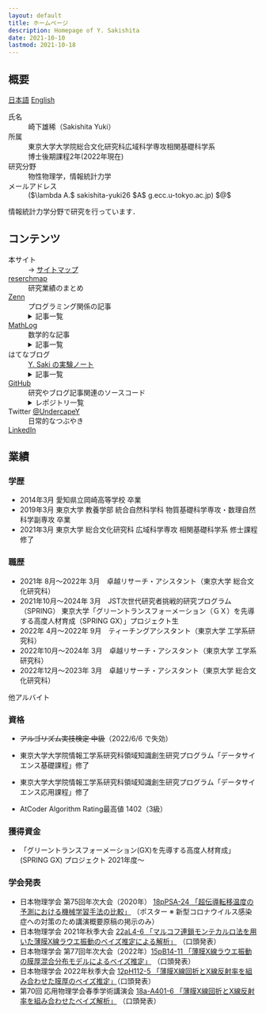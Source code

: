 ```yaml
---
layout: default
title: ホームページ
description: Homepage of Y. Sakishita
date: 2021-10-10
lastmod: 2021-10-18
---
```


## 概要

[日本語](./index) [English](./index_en)

<dl>
<dt>氏名</dt>
<dd>崎下雄稀（Sakishita Yuki）</dd>
<dt>所属</dt>
<dd>東京大学大学院総合文化研究科広域科学専攻相関基礎科学系<br>
博士後期課程2年(2022年現在)</dd>
<dt>研究分野</dt>
<dd>物性物理学，情報統計力学</dd>
<dt>メールアドレス</dt>
<dd> ($\lambda A.$ sakishita-yuki26 $A$ g.ecc.u-tokyo.ac.jp) $@$ </dd>
</dl>

情報統計力学分野で研究を行っています．

## コンテンツ

<dl>
<dt>本サイト</dt>
<dd>→ <a href="./posts/sitemap">サイトマップ</a></dd>
<dt><a href="https://researchmap.jp/yuki_sakishita">reserchmap</a></dt>
<dd>研究業績のまとめ</dd>
<dt><a href="https://zenn.dev/ysaki51">Zenn</a></dt>
<dd>プログラミング関係の記事</dd>
<dd>
<details>
<summary>記事一覧</summary>
<div>
<ul>
<li><a href="https://zenn.dev/ysaki51/articles/45d180e3755410">C#におけるベクトル的データ構造のパフォーマンス比較①</a></li>
<li><a href="https://zenn.dev/ysaki51/articles/47122564898e5d">C#におけるベクトル的データ構造のパフォーマンス比較②</a></li>
</ul>
</div>
</details>
</dd>
<dt><a href="https://mathlog.info/users/2173/articles">MathLog</a></dt>
<dd>数学的な記事</dd>
<dd>
<details>
<summary>記事一覧</summary>
<div>
<ul>
<li><a href="https://mathlog.info/articles/2644">傾きを共有して切片が異なるデータ列の線形回帰</a></li>
<li><a href="https://mathlog.info/articles/2936">相関係数と線形回帰の関係</a></li>
<li><a href="https://mathlog.info/articles/3146">2点の最短経路が直線であることを変分法で示す</a></li>
</ul>
</div>
</details>
</dd>
<dt>はてなブログ</dt>
<dd><a href="https://undercapey.hatenablog.com/">Y. Saki の実験ノート</a></dd>
<dd>
<details>
<summary>記事一覧</summary>
<div>
<ul>
<li><a
href="https://undercapey.hatenablog.com/entry/2022/08/22/154815">2重の三角関数の級数展開とBessel関数とJosephson効果</a>
</li>
</ul>
</div>
</details>
</dd>
<dt><a href="https://github.com/Y-Saki26">GitHub</a></dt>
<dd>研究やブログ記事関連のソースコード</dd>
<dd>
<details>
<summary>レポジトリ一覧</summary>
<div>
<ul>
<li><a href="https://github.com/Y-Saki26/pages">pages</a><br>
本サイト</li>
<li><a href="https://github.com/Y-Saki26/memorandum">memorandum</a><br>
備忘録用コード集
<ul>
<li><a href="https://github.com/Y-Saki26/memorandum/tree/main/SimpleNeuralNet-hands-on"
title="SimpleNeuralNet-hands-on">SimpleNeuralNet-hands-on</a><br>
skleran風APIラッパー skorch を用いた PyTorch によるニューラルネットの構築・学習・検証の覚書</li>
<li><a href="https://github.com/Y-Saki26/memorandum/tree/main/MatInterp"
title="MatInterp">MatInterp</a><br>
ニューラルネットを用いて3次元曲面補間を行うアプリケーション MatInterp を導入し適当な問題で動かせるようする．</li>
<li><a href="https://github.com/Y-Saki26/memorandum/tree/main/MachineEpsilon"
title="MachineEpsilon">MachineEpsilon</a><br>
Python と C# で計算機イプシロンの計算．</li>
<li><a href="https://github.com/Y-Saki26/memorandum/tree/main/MazeGenerator"
title="MazeGenerator">MazeGenerator</a><br>
壁伸ばし法による迷路生成アルゴリズム．</li>
</ul>
</li>
<li><a href="https://github.com/Y-Saki26/pages-blog-template-minimal">pages-blog-template-minimal</a><br>
Jekyll で GitHub Pages の Website を作る際のテンプレート</li>
<li><a href="https://github.com/Y-Saki26/benchmarks">benchmarks</a><br>
ベンチマーク集
<ul>
<li><a href="https://github.com/Y-Saki26/benchmarks/tree/main/Benchmark/Vectors"
title="Vectors">Vectors</a><br>
C# で数個の要素をベクトル的演算したときの比較<br>
<a href="https://zenn.dev/ysaki51/articles/45d180e3755410">Zennの記事</a> 参照．
</li>
</ul>
</li>
<li><a href="https://github.com/Y-Saki26/remcmc">remcmc</a><br>
レプリカ交換MCMCの計算(開発中)</li>
</ul>
</div>
</details>
</dd>
<dt>Twitter <a href="https://twitter.com/UndercapeY">@UndercapeY</a></dt>
<dd>日常的なつぶやき</dd>
<dt><a href="https://www.linkedin.com/in/yuki-sakishita">LinkedIn</a></dt>
</dl>

## 業績

### 学歴

-   2014年3月 愛知県立岡崎高等学校 卒業
-   2019年3月 東京大学 教養学部 統合自然科学科 物質基礎科学専攻・数理自然科学副専攻 卒業
-   2021年3月 東京大学 総合文化研究科 広域科学専攻 相関基礎科学系 修士課程修了


### 職歴

- 2021年 8月～2022年 3月　卓越リサーチ・アシスタント（東京大学 総合文化研究科）
- 2021年10月～2024年 3月　JST次世代研究者挑戦的研究プログラム（SPRING） 東京大学「グリーントランスフォーメーション（ＧＸ）を先導する高度人材育成（SPRING GX）」プロジェクト生
- 2022年 4月～2022年 9月　ティーチングアシスタント（東京大学 工学系研究科）
- 2022年10月～2024年 3月　卓越リサーチ・アシスタント（東京大学 工学系研究科）
- 2022年12月～2023年 3月　卓越リサーチ・アシスタント（東京大学 総合文化研究科）

他アルバイト

### 資格

-   ~~アルゴリズム実技検定 中級~~（2022/6/6 で失効）
-   東京大学大学院情報工学系研究科領域知識創生研究プログラム「データサイエンス基礎課程」修了
-   東京大学大学院情報工学系研究科領域知識創生研究プログラム「データサイエンス応用課程」修了

- AtCoder Algorithm Rating最高値 1402（3級）

### 獲得資金

-   「グリーントランスフォーメーション(GX)を先導する高度人材育成」(SPRING GX) プロジェクト 2021年度～

### 学会発表

- 日本物理学会 第75回年次大会（2020年）  [18pPSA-24 「超伝導転移温度の予測における機械学習手法の比較」](https://w4.gakkai-web.net/jps_search/2020sp/data/html/program06.html#j18pPSA:~:text=%E8%B6%85%E4%BC%9D%E5%B0%8E%E8%BB%A2%E7%A7%BB%E6%B8%A9%E5%BA%A6%E3%81%AE%E4%BA%88%E6%B8%AC%E3%81%AB%E3%81%8A%E3%81%91%E3%82%8B%E6%A9%9F%E6%A2%B0%E5%AD%A6%E7%BF%92%E6%89%8B%E6%B3%95%E3%81%AE%E6%AF%94%E8%BC%83) （ポスター ※ 新型コロナウイルス感染症への対策のため講演概要原稿の掲示のみ）
- 日本物理学会 2021年秋季大会  [22aL4-6 「マルコフ連鎖モンテカルロ法を用いた薄膜X線ラウエ振動のベイズ推定による解析」](https://w4.gakkai-web.net/jps_search/2021au/data/html/program11.html#:~:text=%E3%83%9E%E3%83%AB%E3%82%B3%E3%83%95%E9%80%A3%E9%8E%96%E3%83%A2%E3%83%B3%E3%83%86%E3%82%AB%E3%83%AB%E3%83%AD%E6%B3%95%E3%82%92%E7%94%A8%E3%81%84%E3%81%9F%E8%96%84%E8%86%9CX%E7%B7%9A%E3%83%A9%E3%82%A6%E3%82%A8%E6%8C%AF%E5%8B%95%E3%81%AE%E3%83%99%E3%82%A4%E3%82%BA%E6%8E%A8%E5%AE%9A%E3%81%AB%E3%82%88%E3%82%8B%E8%A7%A3%E6%9E%90) （口頭発表）
- 日本物理学会 第77回年次大会（2022年）[15pB14-11 「薄膜X線ラウエ振動の膜厚混合分布モデルによるベイズ推定」](https://onsite.gakkai-web.net/jps/jps_search/2022sp/data2/html/program11.html#:~:text=%E8%96%84%E8%86%9CX%E7%B7%9A%E3%83%A9%E3%82%A6%E3%82%A8%E6%8C%AF%E5%8B%95%E3%81%AE%E8%86%9C%E5%8E%9A%E6%B7%B7%E5%90%88%E5%88%86%E5%B8%83%E3%83%A2%E3%83%87%E3%83%AB%E3%81%AB%E3%82%88%E3%82%8B%E3%83%99%E3%82%A4%E3%82%BA%E6%8E%A8%E5%AE%9A) （口頭発表）
- 日本物理学会 2022年秋季大会  [12pH112-5 「薄膜X線回折とX線反射率を組み合わせた膜厚のベイズ推定」](https://onsite.gakkai-web.net/jps/jps_search/2022au/data2/html/program11.html#j12pH112:~:text=%E8%96%84%E8%86%9CX%E7%B7%9A%E5%9B%9E%E6%8A%98%E3%81%A8X%E7%B7%9A%E5%8F%8D%E5%B0%84%E7%8E%87%E3%82%92%E7%B5%84%E3%81%BF%E5%90%88%E3%82%8F%E3%81%9B%E3%81%9F%E8%86%9C%E5%8E%9A%E3%81%AE%E3%83%99%E3%82%A4%E3%82%BA%E6%8E%A8%E5%AE%9A)（口頭発表）
- 第70回 応用物理学会春季学術講演会 [18a-A401-6 「薄膜X線回折とX線反射率を組み合わせたベイズ解析」](https://confit.atlas.jp/guide/event/jsap2023s/subject/18a-A401-6/advanced) （口頭発表）
